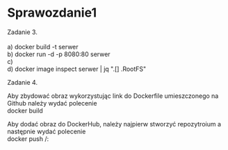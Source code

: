 # Sprawozdanie1
Zadanie 3.<br>
<br>
a) docker build -t serwer <br>
b) docker run -d -p 8080:80 serwer <br>
c)  <br> 
d) docker image inspect serwer | jq ".[] .RootFS" <br>

Zadanie 4.<br>

Aby zbydować obraz wykorzystując link do Dockerfile umieszczonego na Github należy wydać polecenie<br>
  docker build <url>     <br>
  
Aby dodać obraz do DockerHub, należy najpierw stworzyć repozytroium a następnie wydać polecenie <br>
   docker push <hub-user>/<repo-name>:<tag>    <br>
